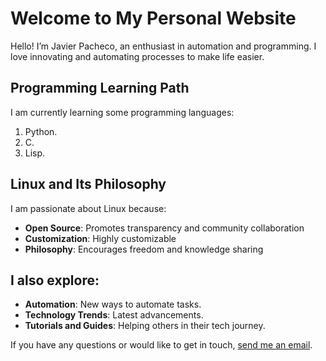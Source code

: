 # Welcome to My Personal Website

Hello! I’m Javier Pacheco, an enthusiast in automation and programming. I love innovating and automating processes to make life easier.

## Programming Learning Path
I am currently learning some programming languages:
1. Python. 
1. C.
1. Lisp.

## Linux and Its Philosophy
I am passionate about Linux because:
- **Open Source**: Promotes transparency and community collaboration
- **Customization**: Highly customizable
- **Philosophy**: Encourages freedom and knowledge sharing

## I also explore:
- **Automation**: New ways to automate tasks.
- **Technology Trends**: Latest advancements.
- **Tutorials and Guides**: Helping others in their tech journey.

If you have any questions or would like to get in touch, [send me an email](mailto:javier@jpacheco.xyz).
